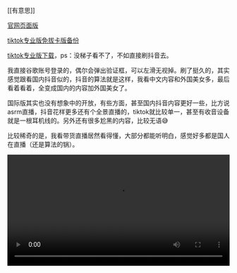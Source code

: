 [[有意思]]

[官网页面版](https://www.tiktok.com)

[tiktok专业版免拔卡版备份](https://t.me/c/2229808972/14/784)

[tiktok专业版下载](https://c.zhzhzh.cloudns.ch/d/123%E4%BA%91%E7%9B%98/%E8%BD%AF%E4%BB%B6/TikTok_35.4.5_%E4%B8%93%E4%B8%9A%E7%89%88.apk?sign=fxzXMDQoE0yVOWfeQPXLbctFDU1PIojPfYwGprcQJFE=:0)，ps：没梯子看不了，不如直接刷抖音去。

我直接谷歌账号登录的，偶尔会弹出验证框，可以左滑无视掉。刷了挺久的，其实感觉跟看国内抖音似的，抖音的算法就是这样，我看中文内容和外国美女多，最后看着看着，全变成国内的内容加外国美女了。

国际版其实也没有想象中的开放，有些方面，甚至国内抖音内容更好一些，比方说asrm直播，抖音花样更多还有个全景直播的，tiktok就比较单一，甚至有收音设备就是一根耳机线的。另外还有很多尬黑的内容，比较无语😅

比较稀奇的是，我看带货直播居然看得懂，大部分都能听明白，感觉好多都是国人在直播（还是算法的锅）。


<video style="width: 100%; height: auto;" controls>
  <source src="https://c.zhzhzh.cloudns.ch/d/123%E4%BA%91%E7%9B%98/%E8%A7%86%E9%A2%91/Screenrecorder-2024-08-02-00-02-51-258.mp4?sign=IoH9LnJ8YYgaR0AWGYuwW2a3PfGMmaR3F9XyMlf3XbA=:0#Intent;package=com.mxtech.videoplayer.pro;S.title=Screenrecorder-2024-08-02-00-02-51-258.mp4;end" type="video/mp4">
</video>
